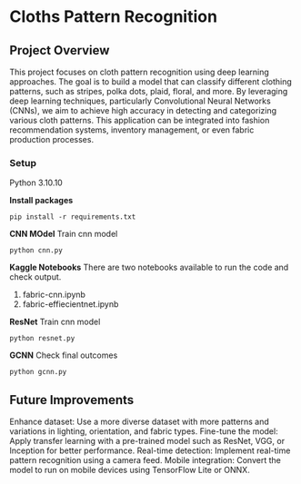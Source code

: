 # Cloths Pattern Recognition 

## Project Overview
This project focuses on cloth pattern recognition using deep learning approaches. The goal is to build a model that can classify different clothing patterns, such as stripes, polka dots, plaid, floral, and more. By leveraging deep learning techniques, particularly Convolutional Neural Networks (CNNs), we aim to achieve high accuracy in detecting and categorizing various cloth patterns. This application can be integrated into fashion recommendation systems, inventory management, or even fabric production processes.

### Setup
Python 3.10.10

**Install packages**
```shell
pip install -r requirements.txt
```

**CNN MOdel**
Train cnn model
```shell
python cnn.py
```
**Kaggle Notebooks**
There are two notebooks available to run the code and check output.
1. fabric-cnn.ipynb 
2. fabric-effiecientnet.ipynb


**ResNet**
Train cnn model
```shell
python resnet.py
```

**GCNN**
Check final outcomes 
```shell
python gcnn.py
```


## Future Improvements
Enhance dataset: Use a more diverse dataset with more patterns and variations in lighting, orientation, and fabric types.
Fine-tune the model: Apply transfer learning with a pre-trained model such as ResNet, VGG, or Inception for better performance.
Real-time detection: Implement real-time pattern recognition using a camera feed.
Mobile integration: Convert the model to run on mobile devices using TensorFlow Lite or ONNX.
